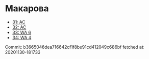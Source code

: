 # Макарова
- [31: AC](31.md)
- [32: AC](32.md)
- [33: WA 6](33.md)
- [34: WA 4](34.md)

Commit: b3665046dea716642cf1f8be91cd412049c686bf
 fetched at: 20201130-181733
